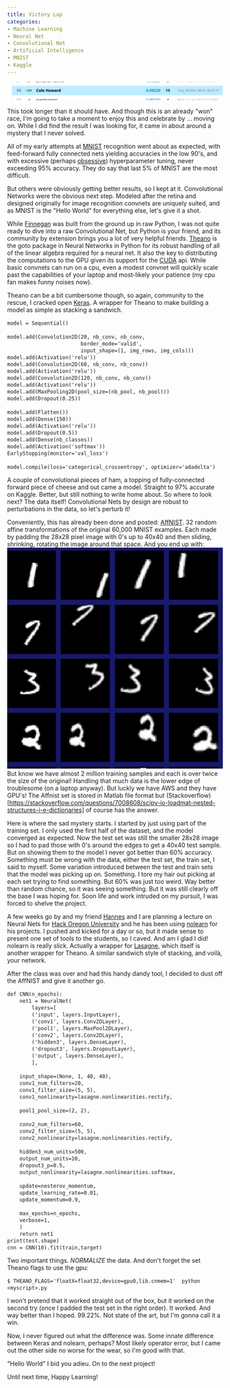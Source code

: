 ```yaml
---
title: Victory Lap
categories:
- Machine Learning
- Neural Net
- Convolutional Net
- Artificial Intelligence
- MNIST
- Kaggle
---
```


![Kaggle Leaderboard](/images/kaggle_leader.png)

This took longer than it should have.  And though this is an already "won" race, I'm going to take a moment to enjoy this and celebrate by ... moving on.  While I did find the result I was looking for, it came in about around a mystery that I never solved.


All of my early attempts at [MNIST](http://yann.lecun.com/exdb/mnist/) recognition went about as expected, with feed-forward fully connected nets yielding accuracies in the low 90's, and with excessive (perhaps [obsessive](https://imgur.com/bSiNEq6)) hyperparameter tuning, never exceeding 95% accuracy.  They do say that last 5% of MNIST are the most difficult.

But others were obviously getting better results, so I kept at it.  Convolutional Networks were the obvious next step.  Modeled after the retina and designed originally for image recognition convnets are uniquely suited, and as MNIST is the "Hello World" for everything else, let's give it a shot.

While [Finnegan](http://uglyboxer.github.io/capstone/) was built from the ground up in raw Python, I was not quite ready to dive into a raw Convolutional Net, but Python is your friend, and its community by extension brings you a lot of very helpful friends.  [Theano](http://uglyboxer.github.io/capstone/) is the goto package in Neural Networks in Python for its robust handling of all of the linear algebra required for a neural net.  It also the key to distributing the computations to the GPU given its support for the [CUDA](https://www.nvidia.com/object/cuda_home_new.html) api.  While basic convnets can run on a cpu, even a modest convnet will quickly scale past the capabilities of your laptop and most-likely your patience (my cpu fan makes funny noises now).

Theano can be a bit cumbersome though, so again, community to the rescue, I cracked open [Keras](http://keras.io/).  A wrapper for Theano to make building a model as simple as stacking a sandwich. 

```
model = Sequential()

model.add(Convolution2D(20, nb_conv, nb_conv,
                        border_mode='valid',
                        input_shape=(1, img_rows, img_cols)))
model.add(Activation('relu'))
model.add(Convolution2D(60, nb_conv, nb_conv))
model.add(Activation('relu'))
model.add(Convolution2D(120, nb_conv, nb_conv))
model.add(Activation('relu'))
model.add(MaxPooling2D(pool_size=(nb_pool, nb_pool)))
model.add(Dropout(0.25))

model.add(Flatten())
model.add(Dense(150))
model.add(Activation('relu'))
model.add(Dropout(0.5))
model.add(Dense(nb_classes))
model.add(Activation('softmax'))
EarlyStopping(monitor='val_loss')

model.compile(loss='categorical_crossentropy', optimizer='adadelta')
```

A couple of convolutional pieces of ham, a topping of fully-connected forward piece of cheese and out came a model.  Straight to 97% accurate on Kaggle.  Better, but still nothing to write home about.  So where to look next?  The data itself!  Convolutional Nets by design are robust to perturbations in the data, so let's perturb it!

Conveniently, this has already been done and posted: [AffNIST](http://www.cs.toronto.edu/~tijmen/affNIST/).  32 random affine transformations of the original 60,000 MNIST examples.  Each made by padding the 28x28 pixel image with 0's up to 40x40 and then sliding, shrinking, rotating the image around that space. And you end up with:
![Affnist](images/affnist.png)
But know we have almost 2 million training samples and each is over twice the size of the original!  Handling that much data is the lower edge of troublesome (on a laptop anyway).  But luckly we have AWS and they have GPU's!  The Affnist set is stored in Matlab file format but (Stackoverflow)[https://stackoverflow.com/questions/7008608/scipy-io-loadmat-nested-structures-i-e-dictionaries] of course has the answer.

Here is where the sad mystery starts.  I started by just using part of the training set. I only used the first half of the dataset, and the model converged as expected.  Now the test set was still the smaller 28x28 image so I had to pad those with 0's around the edges to get a 40x40 test sample.  But on showing them to the model I never got better than 60% accuracy.  Something must be wrong with the data, either the test set, the train set, I said to myself.  Some variation introduced between the test and train sets that the model was picking up on.  Something.  I tore my hair out picking at each set trying to find something.  But 60% was just too weird.  Way better than random chance, so it was seeing something.  But it was still clearly off the base I was hoping for.  Soon life and work intruded on my pursuit, I was forced to shelve the project.

A few weeks go by and my friend [Hannes](http://hanneshapke.github.io/) and I are planning a lecture on Neural Nets for [Hack Oregon University](http://www.hackoregon.org/) and he has been using [nolearn](https://pythonhosted.org/nolearn/) for his projects.  I pushed and kicked for a day or so, but it made sense to present one set of tools to the students, so I caved.  And am I glad I did!  nolearn is really slick.  Actually a wrapper for [Lasagne](https://lasagne.readthedocs.org/en/latest/index.html), which itself is another wrapper for Theano.  A similar sandwich style of stacking, and voilà, your network.

After the class was over and had this handy dandy tool, I decided to dust off the AffNIST and give it another go.  

```
def CNN(n_epochs):
    net1 = NeuralNet(
        layers=[
        ('input', layers.InputLayer),
        ('conv1', layers.Conv2DLayer),
        ('pool1', layers.MaxPool2DLayer), 
        ('conv2', layers.Conv2DLayer),
        ('hidden3', layers.DenseLayer),
        ('dropout3', layers.DropoutLayer),
        ('output', layers.DenseLayer),
        ],

    input_shape=(None, 1, 40, 40),
    conv1_num_filters=20,                     
    conv1_filter_size=(5, 5), 
    conv1_nonlinearity=lasagne.nonlinearities.rectify,
        
    pool1_pool_size=(2, 2),
        
    conv2_num_filters=60, 
    conv2_filter_size=(5, 5),    
    conv2_nonlinearity=lasagne.nonlinearities.rectify,
        
    hidden3_num_units=500,
    output_num_units=10,
    dropout3_p=0.5,
    output_nonlinearity=lasagne.nonlinearities.softmax,

    update=nesterov_momentum,
    update_learning_rate=0.01,
    update_momentum=0.9,

    max_epochs=n_epochs,
    verbose=1,
    )
    return net1
print(test.shape)
cnn = CNN(10).fit(train,target) 
```

Two important things.  *NORMALIZE* the data.  And don't forget the set Theano flags to use the gpu:

```
$ THEANO_FLAGS='floatX=float32,device=gpu0,lib.cnmem=1'  python <myscript>.py
```

I won't pretend that it worked straight out of the box, but it worked on the second try (once I padded the test set in the right order).  It worked.  And way better than I hoped.  99.22%.  Not state of the art, but I'm gonna call it a win.

Now, I never figured out what the difference was.  Some innate difference between Keras and nolearn, perhaps?  Most likely operator error, but I came out the other side no worse for the wear, so I'm good with that.

"Hello World" I bid you adieu.  On to the next project!

Until next time, Happy Learning!
